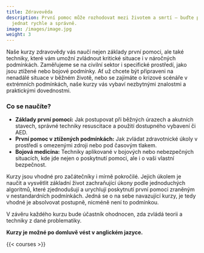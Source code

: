 ```yaml
---
title: Zdravověda
description: První pomoc může rozhodovat mezi životem a smrtí – buďte připraveni
  jednat rychle a správně.
image: /images/image.jpg
weight: 3
---
```


Naše kurzy zdravovědy vás naučí nejen základy první pomoci, ale také techniky, které vám umožní zvládnout kritické situace i v náročných podmínkách. Zaměřujeme se na civilní sektor i specifické prostředí, jako jsou ztížené nebo bojové podmínky. Ať už chcete být připraveni na nenadálé situace v běžném životě, nebo se zajímáte o krizové scénáře v extrémních podmínkách, naše kurzy vás vybaví nezbytnými znalostmi a praktickými dovednostmi.

### Co se naučíte?

- **Základy první pomoci:** Jak postupovat při běžných úrazech a akutních stavech, správné techniky resuscitace a použití dostupného vybavení či AED.
- **První pomoc v ztížených podmínkách:** Jak zvládat zdravotnické úkoly v prostředí s omezenými zdroji nebo pod časovým tlakem.
- **Bojová medicína:** Techniky aplikované v bojových nebo nebezpečných situacích, kde jde nejen o poskytnutí pomoci, ale i o vaši vlastní bezpečnost.

Kurzy jsou vhodné pro začátečníky i mírně pokročilé. Jejich úkolem je naučit a vysvětlit základní život zachraňující úkony podle jednoduchých algoritmů, které zjednodušují a urychlují poskytnutí první pomoci zraněným v nestandardních podmínkách. Jedná se o na sebe navazující kurzy, je tedy vhodné je absolvovat postupně, nicméně není to podmínkou.

V závěru každého kurzu bude účastník ohodnocen, zda zvládá teorii a techniky z dané problematiky.

**Kurzy je možné po domluvě vést v anglickém jazyce.**

{{< courses >}}


